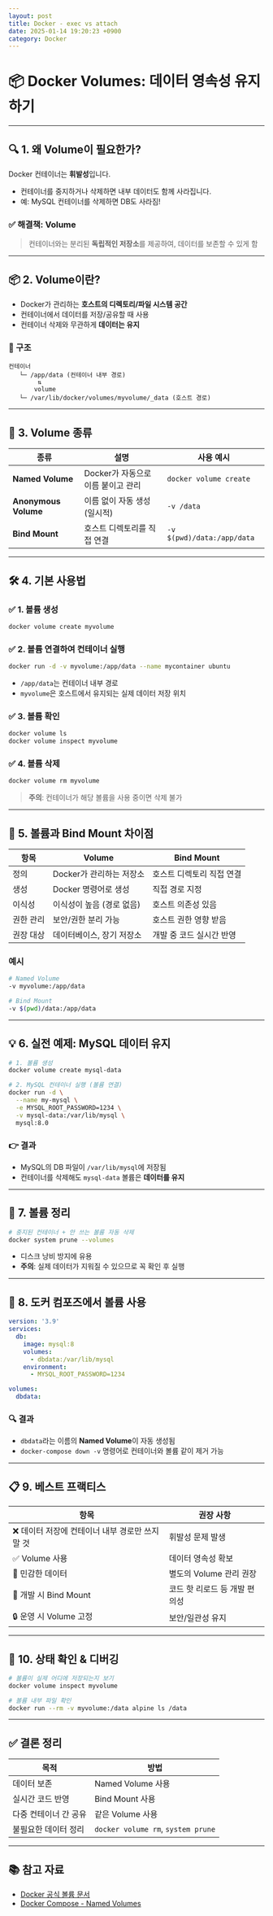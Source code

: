 ```yaml
---
layout: post
title: Docker - exec vs attach
date: 2025-01-14 19:20:23 +0900
category: Docker
---
```

# 📦 Docker Volumes: 데이터 영속성 유지하기

---

## 🔍 1. 왜 Volume이 필요한가?

Docker 컨테이너는 **휘발성**입니다.

- 컨테이너를 중지하거나 삭제하면 내부 데이터도 함께 사라집니다.
- 예: MySQL 컨테이너를 삭제하면 DB도 사라짐!

### ✅ 해결책: **Volume**
> 컨테이너와는 분리된 **독립적인 저장소**를 제공하여, 데이터를 보존할 수 있게 함

---

## 📦 2. Volume이란?

- Docker가 관리하는 **호스트의 디렉토리/파일 시스템 공간**
- 컨테이너에서 데이터를 저장/공유할 때 사용
- 컨테이너 삭제와 무관하게 **데이터는 유지**

### 📁 구조

```
컨테이너
   └─ /app/data (컨테이너 내부 경로)
        ⇅
       volume
   └─ /var/lib/docker/volumes/myvolume/_data (호스트 경로)
```

---

## 🧬 3. Volume 종류

| 종류 | 설명 | 사용 예시 |
|------|------|-----------|
| **Named Volume** | Docker가 자동으로 이름 붙이고 관리 | `docker volume create` |
| **Anonymous Volume** | 이름 없이 자동 생성 (일시적) | `-v /data` |
| **Bind Mount** | 호스트 디렉토리를 직접 연결 | `-v $(pwd)/data:/app/data` |

---

## 🛠️ 4. 기본 사용법

### ✅ 1. 볼륨 생성

```bash
docker volume create myvolume
```

### ✅ 2. 볼륨 연결하여 컨테이너 실행

```bash
docker run -d -v myvolume:/app/data --name mycontainer ubuntu
```

- `/app/data`는 컨테이너 내부 경로
- `myvolume`은 호스트에서 유지되는 실제 데이터 저장 위치

### ✅ 3. 볼륨 확인

```bash
docker volume ls
docker volume inspect myvolume
```

### ✅ 4. 볼륨 삭제

```bash
docker volume rm myvolume
```

> **주의**: 컨테이너가 해당 볼륨을 사용 중이면 삭제 불가

---

## 🔄 5. 볼륨과 Bind Mount 차이점

| 항목 | Volume | Bind Mount |
|------|--------|------------|
| 정의 | Docker가 관리하는 저장소 | 호스트 디렉토리 직접 연결 |
| 생성 | Docker 명령어로 생성 | 직접 경로 지정 |
| 이식성 | 이식성이 높음 (경로 없음) | 호스트 의존성 있음 |
| 권한 관리 | 보안/권한 분리 가능 | 호스트 권한 영향 받음 |
| 권장 대상 | 데이터베이스, 장기 저장소 | 개발 중 코드 실시간 반영 |

### 예시

```bash
# Named Volume
-v myvolume:/app/data

# Bind Mount
-v $(pwd)/data:/app/data
```

---

## 💡 6. 실전 예제: MySQL 데이터 유지

```bash
# 1. 볼륨 생성
docker volume create mysql-data

# 2. MySQL 컨테이너 실행 (볼륨 연결)
docker run -d \
  --name my-mysql \
  -e MYSQL_ROOT_PASSWORD=1234 \
  -v mysql-data:/var/lib/mysql \
  mysql:8.0
```

### 👉 결과
- MySQL의 DB 파일이 `/var/lib/mysql`에 저장됨
- 컨테이너를 삭제해도 `mysql-data` 볼륨은 **데이터를 유지**

---

## 🧹 7. 볼륨 정리

```bash
# 중지된 컨테이너 + 안 쓰는 볼륨 자동 삭제
docker system prune --volumes
```

- 디스크 낭비 방지에 유용
- **주의**: 실제 데이터가 지워질 수 있으므로 꼭 확인 후 실행

---

## 📌 8. 도커 컴포즈에서 볼륨 사용

```yaml
version: '3.9'
services:
  db:
    image: mysql:8
    volumes:
      - dbdata:/var/lib/mysql
    environment:
      - MYSQL_ROOT_PASSWORD=1234

volumes:
  dbdata:
```

### 🔍 결과
- `dbdata`라는 이름의 **Named Volume**이 자동 생성됨
- `docker-compose down -v` 명령어로 컨테이너와 볼륨 같이 제거 가능

---

## 📋 9. 베스트 프랙티스

| 항목 | 권장 사항 |
|------|------------|
| ❌ 데이터 저장에 컨테이너 내부 경로만 쓰지 말 것 | 휘발성 문제 발생 |
| ✅ Volume 사용 | 데이터 영속성 확보 |
| 📁 민감한 데이터 | 별도의 Volume 관리 권장 |
| 🧪 개발 시 Bind Mount | 코드 핫 리로드 등 개발 편의성 |
| 🔒 운영 시 Volume 고정 | 보안/일관성 유지

---

## 🧪 10. 상태 확인 & 디버깅

```bash
# 볼륨이 실제 어디에 저장되는지 보기
docker volume inspect myvolume

# 볼륨 내부 파일 확인
docker run --rm -v myvolume:/data alpine ls /data
```

---

## ✅ 결론 정리

| 목적 | 방법 |
|------|------|
| 데이터 보존 | Named Volume 사용 |
| 실시간 코드 반영 | Bind Mount 사용 |
| 다중 컨테이너 간 공유 | 같은 Volume 사용 |
| 불필요한 데이터 정리 | `docker volume rm`, `system prune` |

---

## 📚 참고 자료

- [Docker 공식 볼륨 문서](https://docs.docker.com/storage/volumes/)
- [Docker Compose - Named Volumes](https://docs.docker.com/compose/compose-file/#volumes)